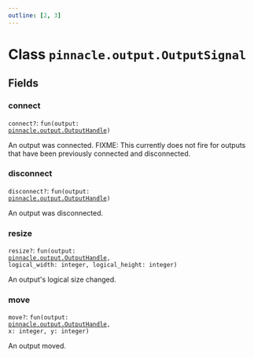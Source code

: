 ```yaml
---
outline: [2, 3]
---
```


# Class `pinnacle.output.OutputSignal`




## Fields

### connect <Badge type="danger" text="nullable" />

`connect?`: <code>fun(output: <a href="/lua-reference/0.1.0/classes/pinnacle.output.OutputHandle">pinnacle.output.OutputHandle</a>)</code>

An output was connected. FIXME: This currently does not fire for outputs that have been previously connected and disconnected.

### disconnect <Badge type="danger" text="nullable" />

`disconnect?`: <code>fun(output: <a href="/lua-reference/0.1.0/classes/pinnacle.output.OutputHandle">pinnacle.output.OutputHandle</a>)</code>

An output was disconnected.

### resize <Badge type="danger" text="nullable" />

`resize?`: <code>fun(output: <a href="/lua-reference/0.1.0/classes/pinnacle.output.OutputHandle">pinnacle.output.OutputHandle</a>, logical_width: integer, logical_height: integer)</code>

An output's logical size changed.

### move <Badge type="danger" text="nullable" />

`move?`: <code>fun(output: <a href="/lua-reference/0.1.0/classes/pinnacle.output.OutputHandle">pinnacle.output.OutputHandle</a>, x: integer, y: integer)</code>

An output moved.


